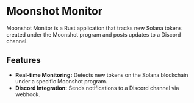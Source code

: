 # Moonshot Monitor

Moonshot Monitor is a Rust application that tracks new Solana tokens created under the Moonshot program and posts updates to a Discord channel.

## Features

- **Real-time Monitoring:** Detects new tokens on the Solana blockchain under a specific Moonshot program.
- **Discord Integration:** Sends notifications to a Discord channel via webhook.
